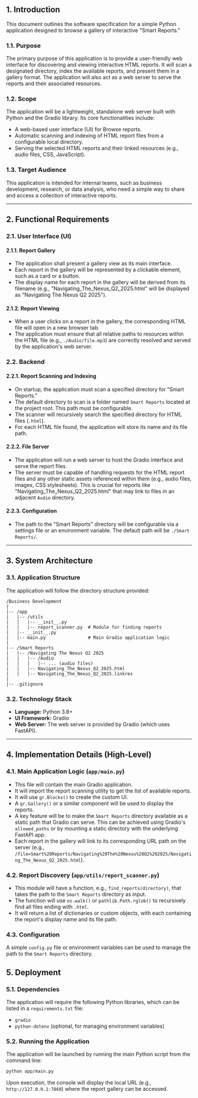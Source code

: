 ## **1. Introduction**

This document outlines the software specification for a simple Python application designed to browse a gallery of interactive "Smart Reports."

### **1.1. Purpose**
The primary purpose of this application is to provide a user-friendly web interface for discovering and viewing interactive HTML reports. It will scan a designated directory, index the available reports, and present them in a gallery format. The application will also act as a web server to serve the reports and their associated resources.

### **1.2. Scope**
The application will be a lightweight, standalone web server built with Python and the Gradio library. Its core functionalities include:
* A web-based user interface (UI) for Browse reports.
* Automatic scanning and indexing of HTML report files from a configurable local directory.
* Serving the selected HTML reports and their linked resources (e.g., audio files, CSS, JavaScript).

### **1.3. Target Audience**
This application is intended for internal teams, such as business development, research, or data analysis, who need a simple way to share and access a collection of interactive reports.

***

## **2. Functional Requirements**

### **2.1. User Interface (UI)**

#### **2.1.1. Report Gallery**
* The application shall present a gallery view as its main interface.
* Each report in the gallery will be represented by a clickable element, such as a card or a button.
* The display name for each report in the gallery will be derived from its filename (e.g., "Navigating_The_Nexus_Q2_2025.html" will be displayed as "Navigating The Nexus Q2 2025").

#### **2.1.2. Report Viewing**
* When a user clicks on a report in the gallery, the corresponding HTML file will open in a new browser tab.
* The application must ensure that all relative paths to resources within the HTML file (e.g., `./Audio/file.mp3`) are correctly resolved and served by the application's web server.

### **2.2. Backend**

#### **2.2.1. Report Scanning and Indexing**
* On startup, the application must scan a specified directory for "Smart Reports."
* The default directory to scan is a folder named `Smart Reports` located at the project root. This path must be configurable.
* The scanner will recursively search the specified directory for HTML files (`.html`).
* For each HTML file found, the application will store its name and its file path.

#### **2.2.2. File Server**
* The application will run a web server to host the Gradio interface and serve the report files.
* The server must be capable of handling requests for the HTML report files and any other static assets referenced within them (e.g., audio files, images, CSS stylesheets). This is crucial for reports like "Navigating_The_Nexus_Q2_2025.html" that may link to files in an adjacent `Audio` directory.

#### **2.2.3. Configuration**
* The path to the "Smart Reports" directory will be configurable via a settings file or an environment variable. The default path will be `./Smart Reports/`.

***

## **3. System Architecture**

### **3.1. Application Structure**
The application will follow the directory structure provided:

```
/Business Development
|
|-- /app
|   |-- /utils
|   |   |-- __init__.py
|   |   |-- report_scanner.py  # Module for finding reports
|   |-- __init__.py
|   |-- main.py                # Main Gradio application logic
|
|-- /Smart Reports
|   |-- /Navigating The Nexus Q2 2025
|   |   |-- /Audio
|   |   |   |-- ... (audio files)
|   |   |-- Navigating_The_Nexus_Q2_2025.html
|   |   |-- Navigating_The_Nexus_Q2_2025.linkres
|
|-- .gitignore
```

### **3.2. Technology Stack**
* **Language:** Python 3.8+
* **UI Framework:** Gradio
* **Web Server:** The web server is provided by Gradio (which uses FastAPI).

***

## **4. Implementation Details (High-Level)**

### **4.1. Main Application Logic (`app/main.py`)**
* This file will contain the main Gradio application.
* It will import the report scanning utility to get the list of available reports.
* It will use `gr.Blocks()` to create the custom UI.
* A `gr.Gallery()` or a similar component will be used to display the reports.
* A key feature will be to make the `Smart Reports` directory available as a static path that Gradio can serve. This can be achieved using Gradio's `allowed_paths` or by mounting a static directory with the underlying FastAPI app.
* Each report in the gallery will link to its corresponding URL path on the server (e.g., `/file=Smart%20Reports/Navigating%20The%20Nexus%20Q2%202025/Navigating_The_Nexus_Q2_2025.html`).

### **4.2. Report Discovery (`app/utils/report_scanner.py`)**
* This module will have a function, e.g., `find_reports(directory)`, that takes the path to the `Smart Reports` directory as input.
* The function will use `os.walk()` or `pathlib.Path.rglob()` to recursively find all files ending with `.html`.
* It will return a list of dictionaries or custom objects, with each containing the report's display name and its file path.

### **4.3. Configuration**
A simple `config.py` file or environment variables can be used to manage the path to the `Smart Reports` directory.

## **5. Deployment**

### **5.1. Dependencies**
The application will require the following Python libraries, which can be listed in a `requirements.txt` file:
* `gradio`
* `python-dotenv` (optional, for managing environment variables)

### **5.2. Running the Application**
The application will be launched by running the main Python script from the command line:
```bash
python app/main.py
```
Upon execution, the console will display the local URL (e.g., `http://127.0.0.1:7860`) where the report gallery can be accessed.